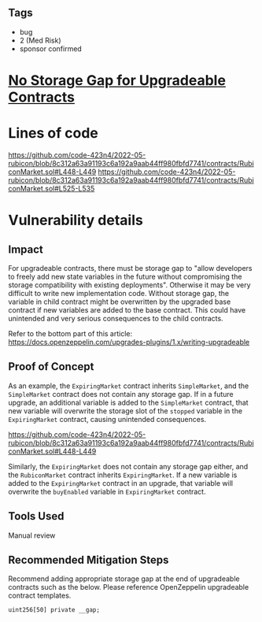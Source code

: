 ## Tags

- bug
- 2 (Med Risk)
- sponsor confirmed

# [No Storage Gap for Upgradeable Contracts](https://github.com/code-423n4/2022-05-rubicon-findings/issues/67) 

# Lines of code

https://github.com/code-423n4/2022-05-rubicon/blob/8c312a63a91193c6a192a9aab44ff980fbfd7741/contracts/RubiconMarket.sol#L448-L449
https://github.com/code-423n4/2022-05-rubicon/blob/8c312a63a91193c6a192a9aab44ff980fbfd7741/contracts/RubiconMarket.sol#L525-L535


# Vulnerability details

## Impact

For upgradeable contracts, there must be storage gap to "allow developers to freely add new state variables in the future without compromising the storage compatibility with existing deployments". Otherwise it may be very difficult to write new implementation code. Without storage gap, the variable in child contract might be overwritten by the upgraded base contract if new variables are added to the base contract. This could have unintended and very serious consequences to the child contracts.

Refer to the bottom part of this article: https://docs.openzeppelin.com/upgrades-plugins/1.x/writing-upgradeable

## Proof of Concept

As an example, the `ExpiringMarket` contract inherits `SimpleMarket`, and the `SimpleMarket` contract does not contain any storage gap. If in a future upgrade, an additional variable is added to the `SimpleMarket` contract, that new variable will overwrite the storage slot of the `stopped` variable in the `ExpiringMarket` contract, causing unintended consequences. 

https://github.com/code-423n4/2022-05-rubicon/blob/8c312a63a91193c6a192a9aab44ff980fbfd7741/contracts/RubiconMarket.sol#L448-L449

Similarly, the `ExpiringMarket` does not contain any storage gap either, and the `RubiconMarket` contract inherits `ExpiringMarket`. If a new variable is added to the `ExpiringMarket` contract in an upgrade, that variable will overwrite the `buyEnabled` variable in `ExpiringMarket` contract. 

## Tools Used

Manual review

## Recommended Mitigation Steps

Recommend adding appropriate storage gap at the end of upgradeable contracts such as the below. Please reference OpenZeppelin upgradeable contract templates.

```solidity
uint256[50] private __gap;
```

